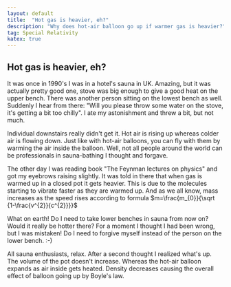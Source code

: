 ```yaml
---
layout: default
title:  "Hot gas is heavier, eh?"
description: "Why does hot-air balloon go up if warmer gas is heavier?"
tag: Special Relativity
katex: true
---
```


## Hot gas is heavier, eh?

It was once in 1990's I was in a hotel's sauna in UK. Amazing, but it was actually pretty good one, stove was big enough to give a good heat on the upper bench. There was another person sitting on the lowest bench as well. Suddenly I hear from there: "Will you please throw some water on the stove, it's getting a bit too chilly". I ate my astonishment and threw a bit, but not much.

Individual downstairs really didn't get it. Hot air is rising up whereas colder air is flowing down. Just like with hot-air balloons, you can fly with them by warming the air inside the balloon. Well, not all people around the world can be professionals in sauna-bathing I thought and forgave.

The other day I was reading book "The Feynman lectures on physics" and got my eyebrows raising slightly. It was told in there that when gas is warmed up in a closed pot it gets heavier. This is due to the molecules starting to vibrate faster as they are warmed up. And as we all know, mass increases as the speed rises according to formula
$m=\frac{m_{0}}{\sqrt {1-\frac{v^{2}}{c^{2}}}}$

What on earth! Do I need to take lower benches in sauna from now on? Would it really be hotter there? For a moment I thought I had been wrong, but I was mistaken! Do I need to forgive myself instead of the person on the lower bench. :-)

All sauna enthusiasts, relax. After a second thought I realized what's up. The volume of the pot doesn't increase. Whereas the hot-air balloon expands as air inside gets heated. Density decreases causing the overall effect of balloon going up by Boyle's law.















